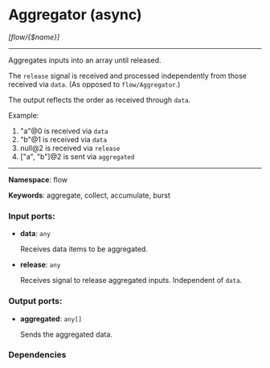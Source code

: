# Aggregator (async)

_[flow/{$name}]_

---

Aggregates inputs into an array until released.

The `release` signal is received and processed independently from those received via `data`. (As opposed to `flow/Aggregator`.)

The output reflects the order as received through `data`. 

Example:
1. "a"@0 is received via `data`
2. "b"@1 is received via `data`
3. null@2 is received via `release`
5. ["a", "b"]@2 is sent via `aggregated`

---

__Namespace__: flow

__Keywords__: aggregate, collect, accumulate, burst

### Input ports:

* __data__: ` any `

    Receives data items to be aggregated.


* __release__: ` any `

    Receives signal to release aggregated inputs. Independent of `data`.

### Output ports:

* __aggregated__: ` any[] `

    Sends the aggregated data.

### Dependencies




